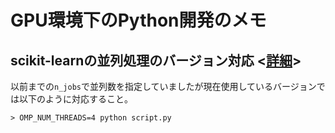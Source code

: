 # GPU環境下のPython開発のメモ



## scikit-learnの並列処理のバージョン対応 <[詳細](https://scikit-learn.org/stable/modules/computing.html#openmp-based-parallelism)>
以前までの``n_jobs``で並列数を指定していましたが現在使用しているバージョンでは以下のように対応すること。
```
> OMP_NUM_THREADS=4 python script.py
```